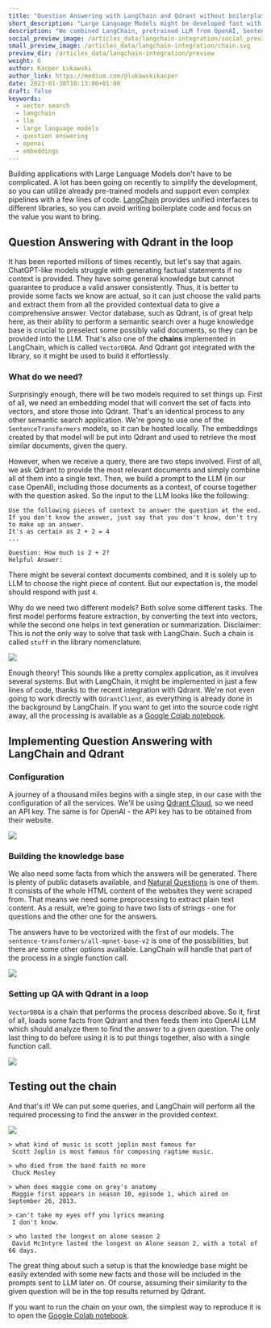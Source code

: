 ```yaml
---
title: "Question Answering with LangChain and Qdrant without boilerplate"
short_description: "Large Language Models might be developed fast with modern tool. Here is how!"
description: "We combined LangChain, pretrained LLM from OpenAI, SentenceTransformers and Qdrant to create a Q&A system with just a few lines of code."
social_preview_image: /articles_data/langchain-integration/social_preview.png
small_preview_image: /articles_data/langchain-integration/chain.svg
preview_dir: /articles_data/langchain-integration/preview
weight: 6
author: Kacper Łukawski
author_link: https://medium.com/@lukawskikacper
date: 2023-01-30T10:13:00+01:00
draft: false
keywords:
  - vector search
  - langchain
  - llm
  - large language models
  - question answering
  - openai
  - embeddings
---
```


Building applications with Large Language Models don't have to be complicated. A lot has been going on recently to simplify the development, 
so you can utilize already pre-trained models and support even complex pipelines with a few lines of code. [LangChain](https://langchain.readthedocs.io) 
provides unified interfaces to different libraries, so you can avoid writing boilerplate code and focus on the value you want to bring.

## Question Answering with Qdrant in the loop

It has been reported millions of times recently, but let's say that again. ChatGPT-like models struggle with generating factual statements if no context 
is provided. They have some general knowledge but cannot guarantee to produce a valid answer consistently. Thus, it is better to provide some facts we 
know are actual, so it can just choose the valid parts and extract them from all the provided contextual data to give a comprehensive answer. Vector database, 
such as Qdrant, is of great help here, as their ability to perform a semantic search over a huge knowledge base is crucial to preselect some possibly valid 
documents, so they can be provided into the LLM. That's also one of the **chains** implemented in LangChain, which is called `VectorDBQA`. And Qdrant got 
integrated with the library, so it might be used to build it effortlessly.

### What do we need?

Surprisingly enough, there will be two models required to set things up. First of all, we need an embedding model that will convert the set of facts into
vectors, and store those into Qdrant. That's an identical process to any other semantic search application. We're going to use one of the 
`SentenceTransformers` models, so it can be hosted locally. The embeddings created by that model will be put into Qdrant and used to retrieve the most 
similar documents, given the query. 

However, when we receive a query, there are two steps involved. First of all, we ask Qdrant to provide the most relevant documents and simply combine all 
of them into a single text. Then, we build a prompt to the LLM (in our case OpenAI), including those documents as a context, of course together with the 
question asked. So the input to the LLM looks like the following:

```text
Use the following pieces of context to answer the question at the end. If you don't know the answer, just say that you don't know, don't try to make up an answer.
It's as certain as 2 + 2 = 4
...

Question: How much is 2 + 2?
Helpful Answer:
```

There might be several context documents combined, and it is solely up to LLM to choose the right piece of content. But our expectation is, the model should 
respond with just `4`.

Why do we need two different models? Both solve some different tasks. The first model performs feature extraction, by converting the text into vectors, while
the second one helps in text generation or summarization. Disclaimer: This is not the only way to solve that task with LangChain. Such a chain is called `stuff`
in the library nomenclature.

![](/articles_data/langchain-integration/flow-diagram.png)

Enough theory! This sounds like a pretty complex application, as it involves several systems. But with LangChain, it might be implemented in just a few lines 
of code, thanks to the recent integration with Qdrant. We're not even going to work directly with `QdrantClient`, as everything is already done in the background
by LangChain. If you want to get into the source code right away, all the processing is available as a 
[Google Colab notebook](https://colab.research.google.com/drive/19RxxkZdnq_YqBH5kBV10Rt0Rax-kminD?usp=sharing).

## Implementing Question Answering with LangChain and Qdrant

### Configuration

A journey of a thousand miles begins with a single step, in our case with the configuration of all the services. We'll be using [Qdrant Cloud](https://qdrant.tech),
so we need an API key. The same is for OpenAI - the API key has to be obtained from their website.

![](/articles_data/langchain-integration/code-configuration.png)

### Building the knowledge base

We also need some facts from which the answers will be generated. There is plenty of public datasets available, and 
[Natural Questions](https://ai.google.com/research/NaturalQuestions/visualization) is one of them. It consists of the whole HTML content of the websites they were 
scraped from. That means we need some preprocessing to extract plain text content. As a result, we’re going to have two lists of strings - one for questions and 
the other one for the answers.

The answers have to be vectorized with the first of our models. The `sentence-transformers/all-mpnet-base-v2` is one of the possibilities, but there are some
other options available. LangChain will handle that part of the process in a single function call.

![](/articles_data/langchain-integration/code-qdrant.png)

### Setting up QA with Qdrant in a loop

`VectorDBQA` is a chain that performs the process described above. So it, first of all, loads some facts from Qdrant and then feeds them into OpenAI LLM which 
should analyze them to find the answer to a given question. The only last thing to do before using it is to put things together, also with a single function call.

![](/articles_data/langchain-integration/code-vectordbqa.png)

## Testing out the chain

And that's it! We can put some queries, and LangChain will perform all the required processing to find the answer in the provided context.

![](/articles_data/langchain-integration/code-answering.png)

```text
> what kind of music is scott joplin most famous for
 Scott Joplin is most famous for composing ragtime music.

> who died from the band faith no more
 Chuck Mosley

> when does maggie come on grey's anatomy
 Maggie first appears in season 10, episode 1, which aired on September 26, 2013.

> can't take my eyes off you lyrics meaning
 I don't know.

> who lasted the longest on alone season 2
 David McIntyre lasted the longest on Alone season 2, with a total of 66 days.
```

The great thing about such a setup is that the knowledge base might be easily extended with some new facts and those will be included in the prompts
sent to LLM later on. Of course, assuming their similarity to the given question will be in the top results returned by Qdrant.

If you want to run the chain on your own, the simplest way to reproduce it is to open the 
[Google Colab notebook](https://colab.research.google.com/drive/19RxxkZdnq_YqBH5kBV10Rt0Rax-kminD?usp=sharing).
